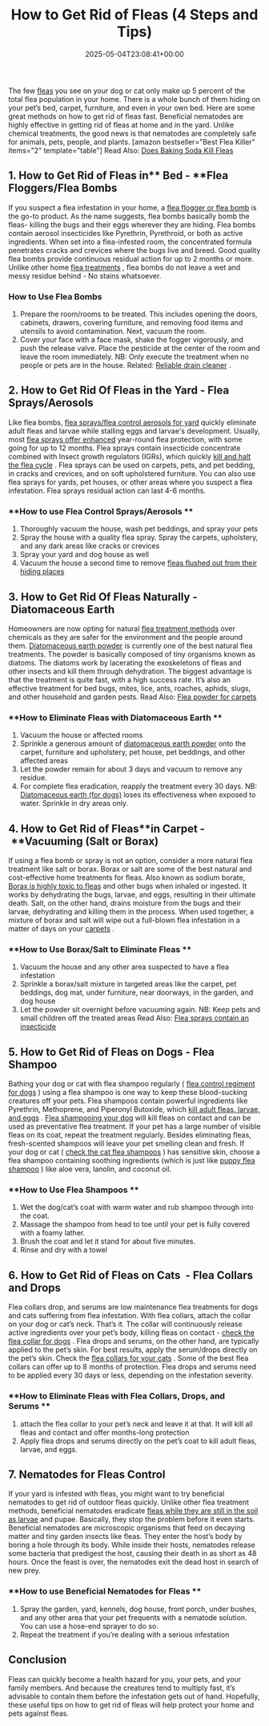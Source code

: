 ﻿---
layout: post
title: How to Get Rid of Fleas (4 Steps and Tips)
date: '2025-05-04T23:08:41+00:00'
categories:
- Fleas
- Guide
tags: []
slug: /how-to-get-rid-of-fleas/
lastmod: 2025-05-07T12:21:27+03:00
---

The few
[fleas](https://pets.webmd.com/spot-fleas)
you see on your dog or cat only make up 5 percent of the total flea population in your home.
There is a whole bunch of them hiding on your pet’s bed, carpet, furniture, and even in your own bed. Here are some great methods on how to get rid of fleas fast.
Beneficial nematodes are highly effective in getting rid of fleas at home and in the yard. Unlike chemical treatments, the good news is that nematodes are completely safe for animals, pets, people, and plants.
[amazon bestseller="Best Flea Killer" items="2" template="table"]
Read Also:
[Does Baking Soda Kill Fleas](https://pestpolicy.com/does-baking-soda-kill-fleas/)
## 1. How to Get Rid of Fleas in** Bed - **Flea Floggers/Flea Bombs
If you suspect a flea infestation in your home, a
[flea flogger or flea bomb](https://pestpolicy.com/best-fogger-for-fleas/)
is the go-to product. As the name suggests, flea bombs basically bomb the fleas- killing the bugs and their eggs wherever they are hiding.
Flea bombs contain aerosol insecticides like Pyrethrin, Pyrethroid, or both as active ingredients. When set into a flea-infested room, the concentrated formula penetrates cracks and crevices where the bugs live and breed.
Good quality flea bombs provide continuous residual action for up to 2 months or more. Unlike other home
[flea treatments](https://pestpolicy.com/best-flea-treatment-for-cats/)
, flea bombs do not leave a wet and messy residue behind - No stains whatsoever.
### **How to Use Flea Bombs**
1. Prepare the room/rooms to be treated. This includes opening the doors, cabinets, drawers, covering furniture, and removing food items and utensils to avoid contamination. Next, vacuum the room.
2. Cover your face with a face mask, shake the fogger vigorously, and push the release valve. Place the pesticide at the center of the room and leave the room immediately. NB: Only execute the treatment when no people or pets are in the house.
Related:
[Reliable drain cleaner](https://pestpolicy.com/best-drain-cleaner//)
.
## 2. How to Get Rid Of Fleas in the Yard - Flea Sprays/Aerosols
Like flea bombs,
[flea sprays/flea control aerosols for yard](https://pestpolicy.com/best-flea-spray-for-yard/)
quickly eliminate adult fleas and larvae while stalling eggs and larvae's development.
Usually, most
[flea sprays offer enhanced](https://pestpolicy.com/best-flea-spray-for-home/)
year-round flea protection, with some going for up to 12 months.
Flea sprays contain insecticide concentrate combined with Insect growth regulators (IGRs), which quickly
[kill and halt the flea cycle](https://pestpolicy.com/does-the-dryer-kill-fleas/)
. Flea sprays can be used on carpets, pets, and pet bedding, in cracks and crevices, and on soft upholstered furniture.
You can also use flea sprays for yards, pet houses, or other areas where you suspect a flea infestation. Flea sprays residual action can last 4-6 months.
### **How to use Flea Control Sprays/Aerosols **
1. Thoroughly vacuum the house, wash pet beddings, and spray your pets
2. Spray the house with a quality flea spray. Spray the carpets, upholstery, and any dark areas like cracks or crevices
3. Spray your yard and dog house as well
4. Vacuum the house a second time to remove
[fleas flushed out from their hiding places](https://pestpolicy.com/where-do-fleas-hide/)
## 3. How to Get Rid Of Fleas Naturally - Diatomaceous Earth
Homeowners are now opting for natural
[flea treatment methods](https://pestpolicy.com/best-flea-treatment-for-puppies/)
over chemicals as they are safer for the environment and the people around them.
[Diatomaceous earth powder](https://pestpolicy.com/diatomaceous-earth-for-fleas-on-cats/)
is currently one of the best natural flea treatments. The powder is basically composed of tiny organisms known as diatoms. The diatoms work by lacerating the exoskeletons of fleas and other insects and kill them through dehydration.
The biggest advantage is that the treatment is quite fast, with a high success rate. It’s also an effective treatment for bed bugs, mites, lice, ants, roaches, aphids, slugs, and other household and garden pests.
Read Also:
[Flea powder for carpets](https://pestpolicy.com/best-flea-carpet-powder/)
### **How to Eliminate Fleas with Diatomaceous Earth **
1. Vacuum the house or affected rooms
2. Sprinkle a generous amount of
[diatomaceous earth powder](https://pestpolicy.com/diatomaceous-earth-for-fleas/)
onto the carpet, furniture and upholstery, pet house, pet beddings, and other affected areas
3. Let the powder remain for about 3 days and vacuum to remove any residue.
4. For complete flea eradication, reapply the treatment every 30 days. NB:
[Diatomaceous earth (for dogs)](https://pestpolicy.com/diatomaceous-earth-for-fleas-on-dogs/)
loses its effectiveness when exposed to water. Sprinkle in dry areas only.
## 4. How to Get Rid of Fleas**in Carpet - **Vacuuming (Salt or Borax)
If using a flea bomb or spray is not an option, consider a more natural flea treatment like salt or borax. Borax or salt are some of the best natural and cost-effective home treatments for fleas.
Also known as sodium borate,
[Borax is highly toxic to fleas](https://pestpolicy.com/borax-flea-killer/)
and other bugs when inhaled or ingested. It works by dehydrating the bugs, larvae, and eggs, resulting in their ultimate death.
Salt, on the other hand, drains moisture from the bugs and their larvae, dehydrating and killing them in the process. When used together, a mixture of borax and salt will wipe out a full-blown flea infestation in a matter of days on your
[carpets](https://www.wikihow.com/Get-Rid-of-Fleas-in-Carpets)
.
### **How to Use Borax/Salt to Eliminate Fleas **
1. Vacuum the house and any other area suspected to have a flea infestation
2. Sprinkle a borax/salt mixture in targeted areas like the carpet, pet beddings, dog mat, under furniture, near doorways, in the garden, and dog house
3. Let the powder sit overnight before vacuuming again. NB: Keep pets and small children off the treated areas
Read Also:
[Flea sprays contain an insecticide](https://pestpolicy.com/raid-ant-roach-killer-insecticide-spray-review/)
## 5. How to Get Rid of Fleas on Dogs - Flea Shampoo
Bathing your dog or cat with flea shampoo regularly (
[flea control regiment for dogs](https://www.petmd.com/dog/parasites/evr_dg_10_ways_to_stop_fleas_from_biting_your_dog)
) using a flea shampoo is one way to keep these blood-sucking creatures off your pets.
Flea shampoos contain powerful ingredients like Pyrethrin, Methoprene, and Piperonyl Butoxide, which
[kill adult fleas, larvae, and eggs](https://pestpolicy.com/how-to-kill-fleas-on-dogs-naturally-safe-and-fast/)
.
[Flea shampooing your dog](https://pestpolicy.com/best-flea-shampoo-for-dogs/)
will kill fleas on contact and can be used as preventative flea treatment. If your pet has a large number of visible fleas on its coat, repeat the treatment regularly.
Besides eliminating fleas, fresh-scented shampoos will leave your pet smelling clean and fresh. If your dog or cat (
[check the cat flea shampoos](https://pestpolicy.com/best-flea-shampoo-for-cats/)
) has sensitive skin, choose a flea shampoo containing soothing ingredients (which is just like
[puppy flea shampoo](https://pestpolicy.com/best-puppy-shampoo-for-fleas/)
) like aloe vera, lanolin, and coconut oil.
### **How to Use Flea Shampoos **
1. Wet the dog/cat’s coat with warm water and rub shampoo through into the coat.
2. Massage the shampoo from head to toe until your pet is fully covered with a foamy lather.
3. Brush the coat and let it stand for about five minutes.
4. Rinse and dry with a towel
## 6. How to Get Rid of Fleas on Cats  - Flea Collars and Drops
Flea collars drop, and serums are low maintenance flea treatments for dogs and cats suffering from flea infestation. With flea collars, attach the collar on your dog or cat’s neck. That’s it. The collar will continuously release active ingredients over your pet’s body, killing fleas on contact -
[check the flea collar for dogs](https://pestpolicy.com/best-flea-collar-for-dogs/)
.
Flea drops and serums, on the other hand, are typically applied to the pet’s skin. For best results, apply the serum/drops directly on the pet’s skin. Check the
[flea collars for your cats](https://pestpolicy.com/best-flea-collar-for-cats/)
.
Some of the best flea collars can offer up to 8 months of protection. Flea drops and serums need to be applied every 30 days or less, depending on the infestation severity.
### **How to Eliminate Fleas with Flea Collars, Drops, and Serums **
1. attach the flea collar to your pet’s neck and leave it at that. It will kill all fleas and contact and offer months-long protection
2. Apply flea drops and serums directly on the pet’s coat to kill adult fleas, larvae, and eggs.
## 7. Nematodes for Fleas Control
If your yard is infested with fleas, you might want to try beneficial nematodes to get rid of outdoor fleas quickly. Unlike other flea treatment methods, beneficial nematodes eradicate
[fleas while they are still in the soil as larvae](https://pestpolicy.com/what-do-flea-larvae-look-like/)
and pupae. Basically, they stop the problem before it even starts.
Beneficial nematodes are microscopic organisms that feed on decaying matter and tiny garden insects like fleas. They enter the host’s body by boring a hole through its body.
While inside their hosts, nematodes release some bacteria that predigest the host, causing their death in as short as 48 hours. Once the feast is over, the nematodes exit the dead host in search of new prey.
### **How to use Beneficial Nematodes for Fleas **
1. Spray the garden, yard, kennels, dog house, front porch, under bushes, and any other area that your pet frequents with a nematode solution. You can use a hose-end sprayer to do so.
2. Repeat the treatment if you’re dealing with a serious infestation
## Conclusion
Fleas can quickly become a health hazard for you, your pets, and your family members.
And because the creatures tend to multiply fast, it’s advisable to contain them before the infestation gets out of hand.
Hopefully, these useful tips on how to get rid of fleas will help protect your home and pets against fleas.